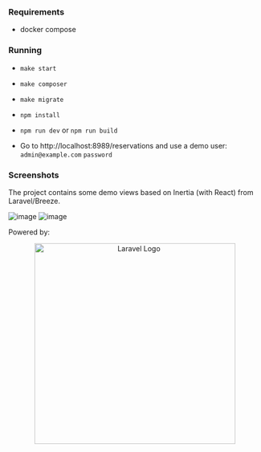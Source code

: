 ### Requirements

- docker compose

### Running

- `make start`
- `make composer`
- `make migrate`


- `npm install`
- `npm run dev` or `npm run build` 

- Go to http://localhost:8989/reservations and use a demo user: `admin@example.com` `password` 

### Screenshots

The project contains some demo views based on Inertia (with React) from Laravel/Breeze.

![image](https://github.com/mgralikowski/booking-app/assets/17027876/e53313a8-4277-4a76-810d-1245ccfa8ef9)
![image](https://github.com/mgralikowski/booking-app/assets/17027876/5f2b03b6-15ad-4b49-812a-c7cc72c59edf)

Powered by: <p align="center"><a href="https://laravel.com" target="_blank"><img src="https://raw.githubusercontent.com/laravel/art/master/logo-lockup/5%20SVG/2%20CMYK/1%20Full%20Color/laravel-logolockup-cmyk-red.svg" width="400" alt="Laravel Logo"></a></p>
